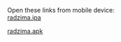 Open these links from mobile device:<br>
[radzima.ipa](https://app.bitrise.io/app/dad7735308af242c/installable-artifacts/e4422098d25cd225/public-install-page/1c2840023d3b7b75005fe47f6237e06b)

[radzima.apk](https://app.bitrise.io/app/dad7735308af242c/installable-artifacts/c62d7143612a35a4/public-install-page/bfe54ef5af1c6a6b31e9741c243cddb3)

